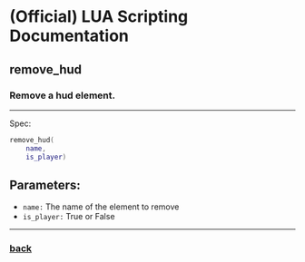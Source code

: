
# (Official) LUA Scripting Documentation

## remove_hud

### Remove a hud element.
___
Spec:
```lua
remove_hud(
	name,
	is_player)
```
## Parameters:
- `name:` The name of the element to remove
- `is_player:` True or False

___
### [back](../hud)
